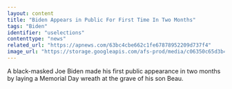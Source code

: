 ```yaml
---
layout: content
title: "Biden Appears in Public For First Time In Two Months"
tags: "Biden"
identifier: "uselections"
contenttype: "news"
related_url: "https://apnews.com/63bc4cbe662c1fe67878952209d737f4"
image_url: "https://storage.googleapis.com/afs-prod/media/c06350c65d3b4b069ff1de7ca45e492c/800.jpeg"
---
```

A black-masked Joe Biden made his first public appearance in two months by laying a Memorial Day wreath at the grave of his son Beau.